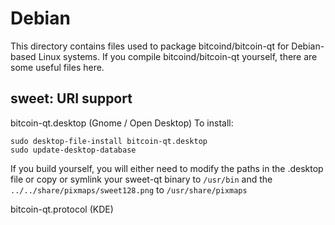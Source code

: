 Debian
======
This directory contains files used to package bitcoind/bitcoin-qt for Debian-based Linux systems. If you compile bitcoind/bitcoin-qt yourself, there are some useful files here.

## sweet: URI support ##


bitcoin-qt.desktop  (Gnome / Open Desktop)
To install:

	sudo desktop-file-install bitcoin-qt.desktop
	sudo update-desktop-database

If you build yourself, you will either need to modify the paths in the .desktop file or copy or symlink your sweet-qt binary to `/usr/bin` and the `../../share/pixmaps/sweet128.png` to `/usr/share/pixmaps`

bitcoin-qt.protocol (KDE)
